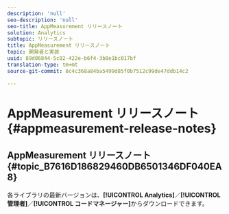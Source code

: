 ```yaml
---
description: 'null'
seo-description: 'null'
seo-title: AppMeasurement リリースノート
solution: Analytics
subtopic: リリースノート
title: AppMeasurement リリースノート
topic: 開発者と実装
uuid: 89d06844-5c02-422e-b6f4-3b8e1bc017bf
translation-type: tm+mt
source-git-commit: 8c4c368a84ba5499d85f0b7512c99de47ddb14c2

---
```



# AppMeasurement リリースノート{#appmeasurement-release-notes}

## AppMeasurement リリースノート {#topic_B7616D186829460DB6501346DF040EA8}

各ライブラリの最新バージョンは、**[!UICONTROL Analytics]**／**[!UICONTROL 管理者]**／**[!UICONTROL コードマネージャー]**&#x200B;からダウンロードできます。

